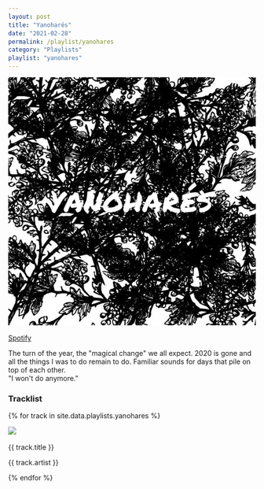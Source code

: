 ```yaml
---
layout: post
title: "Yanoharés"
date: "2021-02-28"
permalink: /playlist/yanohares
category: "Playlists"
playlist: "yanohares"
---
```


<img src="/images/playlist-yanohares.jpg" />

<span class="page-link"><a class="external" href="https://open.spotify.com/playlist/5TgmyeJaqoclHSSp72Z69P" target="_blank">Spotify</a></span>

The turn of the year, the "magical change" we all expect. 
2020 is gone and all the things I was to do remain to do.
Familiar sounds for days that pile on top of each other.  
"I won't do anymore."

### Tracklist
{% for track in site.data.playlists.yanohares %}
<div class="tracklist">
    <img class="track-image" src="{{ track.image }}" />
    <p class="track-title">{{ track.title }}</p>
    <p class="track-artist">{{ track.artist }}</p>
</div>
{% endfor %}



